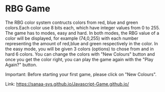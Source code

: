 # RBG Game

The RBG color system contructs colors from red, blue and green colors.Each color use 8 bits each, which have integer values from 0 to 255.
The game has to modes, easy and hard. In both modes, the RBG value of a color will be displayed, for example (74,0,255) with each number
representing the amount of red,blue and green respectively in the color. In the easy mode, you will be given 3 colors (options) to chose 
from and in hard 6 colors. You can change the colors with "New Colours" button and once you get the color right, you can play the game again
with the "Play Again?" button.

Important: Before starting your first game, please click on "New Colours".

Link: https://sanaa-sys.github.io/Javascript-Game.github.io/
